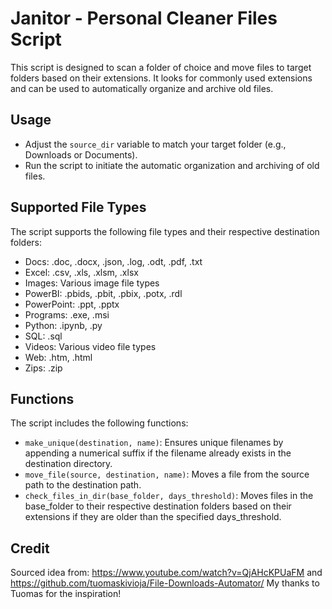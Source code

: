 # Janitor - Personal Cleaner Files Script

This script is designed to scan a folder of choice and move files to target folders based on their extensions. It looks for commonly used extensions and can be used to automatically organize and archive old files.

## Usage

- Adjust the `source_dir` variable to match your target folder (e.g., Downloads or Documents).
- Run the script to initiate the automatic organization and archiving of old files.

## Supported File Types

The script supports the following file types and their respective destination folders:
- Docs: .doc, .docx, .json, .log, .odt, .pdf, .txt
- Excel: .csv, .xls, .xlsm, .xlsx
- Images: Various image file types
- PowerBI: .pbids, .pbit, .pbix, .potx, .rdl
- PowerPoint: .ppt, .pptx
- Programs: .exe, .msi
- Python: .ipynb, .py
- SQL: .sql
- Videos: Various video file types
- Web: .htm, .html
- Zips: .zip

## Functions

The script includes the following functions:
- `make_unique(destination, name)`: Ensures unique filenames by appending a numerical suffix if the filename already exists in the destination directory.
- `move_file(source, destination, name)`: Moves a file from the source path to the destination path.
- `check_files_in_dir(base_folder, days_threshold)`: Moves files in the base_folder to their respective destination folders based on their extensions if they are older than the specified days_threshold.

## Credit
Sourced idea from: https://www.youtube.com/watch?v=QjAHcKPUaFM and https://github.com/tuomaskivioja/File-Downloads-Automator/
My thanks to Tuomas for the inspiration!
